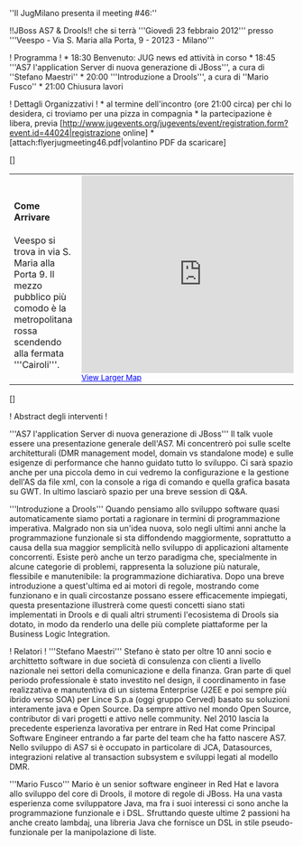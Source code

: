 ''Il JugMilano presenta il meeting #46:''

!!JBoss AS7 & Drools!!
che si terrà '''Giovedì 23 febbraio 2012''' presso '''Veespo - Via S. Maria alla Porta, 9 - 20123 - Milano'''

! Programma !
	*  18:30 Benvenuto: JUG news ed attività in corso
	*  18:45 '''AS7 l'application Server di nuova generazione di JBoss''', a cura di ''Stefano Maestri''
	*  20:00 '''Introduzione a Drools''', a cura di ''Mario Fusco''
	*  21:00 Chiusura lavori

! Dettagli Organizzativi !
	* al termine dell'incontro (ore 21:00 circa) per chi lo desidera, ci troviamo per una pizza in compagnia
	* la partecipazione è libera, previa [http://www.jugevents.org/jugevents/event/registration.form?event.id=44024|registrazione online]
	* [attach:flyerjugmeeting46.pdf|volantino PDF da scaricare]


[<html>]
<table>
<tr>
<td width="30%">
<h4>Come Arrivare</h4>
Veespo si trova in via S. Maria alla Porta 9. Il mezzo pubblico più comodo è la metropolitana rossa scendendo alla fermata '''Cairoli'''.
</td>
<td>

<iframe width="425" height="350" frameborder="0" scrolling="no" marginheight="0" marginwidth="0" src="http://maps.google.it/maps?f=q&source=embed&hl=en&geocode=&q=via+santa+maria+alla+porta,+9+milano&aq=&sll=45.45801,9.177492&sspn=0.005095,0.008079&vpsrc=6&t=h&ie=UTF8&hq=&hnear=Via+Santa+Maria+alla+Porta,+9,+20123+Milano,+Lombardia&ll=45.468468,9.182768&spn=0.010896,0.022359&z=14&iwloc=A&output=embed"></iframe><br /><small><a href="http://maps.google.it/maps?f=q&source=embed&hl=en&geocode=&q=via+santa+maria+alla+porta,+9+milano&aq=&sll=45.45801,9.177492&sspn=0.005095,0.008079&vpsrc=6&t=h&ie=UTF8&hq=&hnear=Via+Santa+Maria+alla+Porta,+9,+20123+Milano,+Lombardia&ll=45.468468,9.182768&spn=0.010896,0.022359&z=14&iwloc=A" style="color:#0000FF;text-align:left">View Larger Map</a></small>
</td>
</tr>
</table>
[</html>]


! Abstract degli interventi !

'''AS7 l'application Server di nuova generazione di JBoss'''
Il talk vuole essere una presentazione generale dell'AS7. Mi concentrerò poi sulle scelte architetturali (DMR management model, domain vs standalone mode) e sulle esigenze di performance che hanno guidato tutto lo sviluppo. Ci sarà spazio anche per una piccola demo in cui vedremo la configurazione e la gestione dell'AS da file xml, con la console a riga di comando e quella grafica basata su GWT. In ultimo lasciarò spazio per una breve session di Q&A.

'''Introduzione a Drools'''
Quando pensiamo allo sviluppo software quasi automaticamente siamo portati a ragionare in termini di programmazione imperativa. Malgrado non sia un'idea nuova, solo negli ultimi anni anche la programmazione funzionale si sta diffondendo maggiormente, soprattutto a causa della sua maggior semplicità nello sviluppo di applicazioni altamente concorrenti. Esiste però anche un terzo paradigma che, specialmente in alcune categorie di problemi, rappresenta la soluzione più naturale, flessibile e manutenibile: la programmazione dichiarativa. Dopo una breve introduzione a quest'ultima ed ai motori di regole, mostrando come funzionano e in quali circostanze possano essere efficacemente impiegati, questa presentazione illustrerà come questi concetti siano stati implementati in Drools e di quali altri strumenti l'ecosistema di Drools sia dotato, in modo da renderlo una delle più complete piattaforme per la Business Logic Integration.


! Relatori !
'''Stefano Maestri'''
Stefano è stato per oltre 10 anni socio e archittetto software in due società di consulenza con clienti a livello nazionale nei settori della comunicazione e della finanza. Gran parte di quel periodo professionale è stato investito nel design, il coordinamento in fase realizzativa e manutentiva di un sistema Enterprise (J2EE e poi sempre più ibrido verso SOA) per Lince S.p.a (oggi gruppo Cerved) basato su soluzioni interamente java e Open Source.
Da sempre attivo nel mondo Open Source, contributor di vari progetti e attivo nelle community. Nel 2010 lascia la precedente esperienza lavorativa per entrare in Red Hat come Principal Software Engineer entrando a far parte del team che ha fatto nascere AS7. Nello sviluppo di AS7 si è occupato in particolare di JCA, Datasources, integrazioni relative al transaction subsystem e sviluppi legati al modello DMR.


'''Mario Fusco''' 
Mario è un senior software engineer in Red Hat e lavora allo sviluppo del core di Drools, il motore di regole di JBoss. Ha una vasta esperienza come sviluppatore Java, ma fra i suoi interessi ci sono anche la programmazione funzionale e i DSL. Sfruttando queste ultime 2 passioni ha anche creato lambdaj, una libreria Java che fornisce un DSL in stile pseudo-funzionale per la manipolazione di liste.


